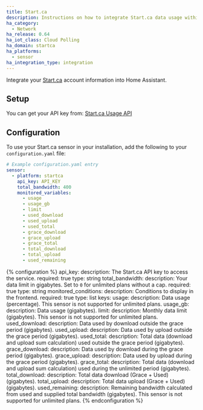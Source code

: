 ```yaml
---
title: Start.ca
description: Instructions on how to integrate Start.ca data usage within Home Assistant.
ha_category:
  - Network
ha_release: 0.64
ha_iot_class: Cloud Polling
ha_domain: startca
ha_platforms:
  - sensor
ha_integration_type: integration
---
```


Integrate your [Start.ca](https://www.start.ca/) account information into Home Assistant.

## Setup

You can get your API key from: [Start.ca Usage API](https://portal.start.ca/account/usage/api)

## Configuration

To use your Start.ca sensor in your installation, add the following to your `configuration.yaml` file:

```yaml
# Example configuration.yaml entry
sensor:
  - platform: startca
    api_key: API_KEY
    total_bandwidth: 400
    monitored_variables:
      - usage
      - usage_gb
      - limit
      - used_download
      - used_upload
      - used_total
      - grace_download
      - grace_upload
      - grace_total
      - total_download
      - total_upload
      - used_remaining
```

{% configuration %}
api_key:
  description: The Start.ca API key to access the service.
  required: true
  type: string
total_bandwidth:
  description: Your data limit in gigabytes. Set to `0` for unlimited plans without a cap.
  required: true
  type: string
monitored_conditions:
  description: Conditions to display in the frontend.
  required: true
  type: list
  keys:
    usage:
      description: Data usage (percentage). This sensor is not supported for unlimited plans.
    usage_gb:
      description: Data usage (gigabytes).
    limit:
      description: Monthly data limit (gigabytes). This sensor is not supported for unlimited plans.
    used_download:
      description: Data used by download outside the grace period (gigabytes).
    used_upload:
      description: Data used by upload outside the grace period (gigabytes).
    used_total:
      description: Total data (download and upload sum calculation) used outside the grace period (gigabytes).
    grace_download:
      description: Data used by download during the grace period (gigabytes).
    grace_upload:
      description: Data used by upload during the grace period (gigabytes).
    grace_total:
      description: Total data (download and upload sum calculation) used during the unlimited period (gigabytes).
    total_download:
      description: Total data download (Grace + Used) (gigabytes).
    total_upload:
      description: Total data upload (Grace + Used) (gigabytes).
    used_remaining:
      description: Remaining bandwidth calculated from used and supplied total bandwidth (gigabytes). This sensor is not supported for unlimited plans.
{% endconfiguration %}
